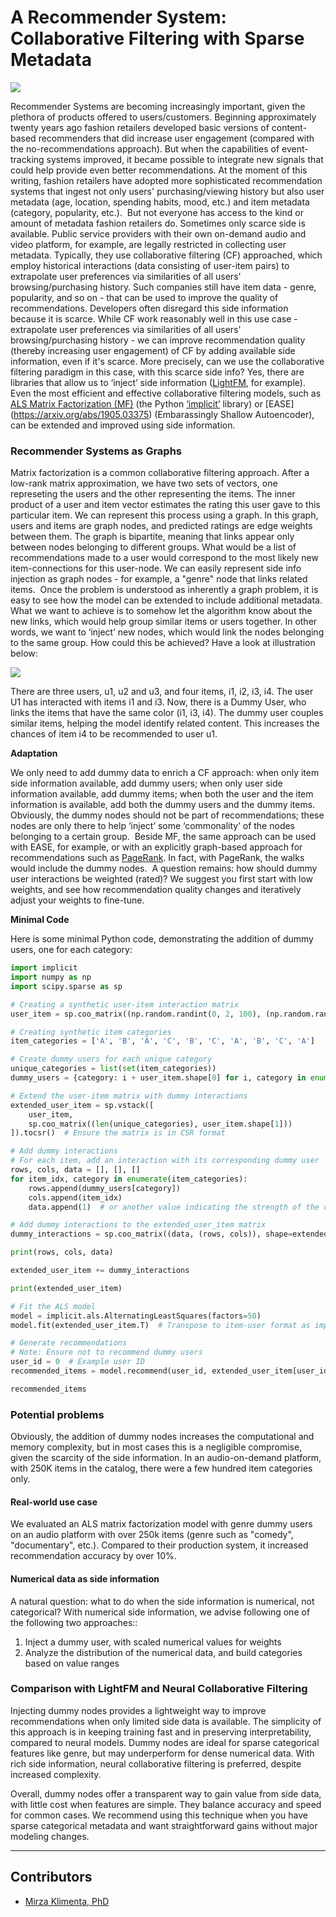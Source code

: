 <!--SEO SUMMARY: According to an IBM study, personalized product recommendations can lead to a 10-30% increase in revenue. However, creating truly personalized experiences requires extensive user and product data, which is not always available. For example, providers with restrictions on collecting user data may only have basic product information like genre and popularity. While collaborative filtering approaches can still work reasonably well, they leave significant gains on the table. Incorporating side data with a recommender based based on collaborative filtering can significantly increase recommendation quality (> 20% gains in precision), leading to greater customer satisfaction, more traffic, millions in additional revenue. -->

# A Recommender System: Collaborative Filtering with Sparse Metadata

![](assets/use_cases/recommender_systems/recommender.jpg)

Recommender Systems are becoming increasingly important, given the plethora of products offered to users/customers. Beginning approximately twenty years ago fashion retailers developed basic versions of content-based recommenders that did increase user engagement (compared with the no-recommendations approach). But when the capabilities of event-tracking systems improved, 
it became possible to integrate new signals that could help provide even better recommendations. At the moment of this writing, fashion retailers have adopted more sophisticated recommendation systems that ingest not only users' purchasing/viewing history but also user metadata (age, location, spending habits, mood, etc.) and item metadata (category, popularity, etc.).
​
But not everyone has access to the kind or amount of metadata fashion retailers do. Sometimes only scarce side is available. Public service providers with their own on-demand audio and video platform, for example, are legally restricted in collecting user metadata. Typically, they use collaborative filtering (CF) approached, which employ historical interactions (data consisting of user-item pairs) to extrapolate user preferences via similarities of all users' browsing/purchasing history. Such companies still have item data - genre, popularity, and so on - that can be used to improve the quality of recommendations. Developers often disregard this side information because it is scarce. While CF work reasonably well in this use case - extrapolate user preferences via similarities of all users' browsing/purchasing history - we can improve recommendation quality (thereby increasing user engagement) of CF by adding available side information, even if it's scarce. More precisely, can we use the collaborative filtering paradigm in this case, with this scarce side info? Yes, there are libraries that allow us to ‘inject’ side information ([LightFM](https://making.lyst.com/lightfm/docs/home.html), for example). Even the most efficient and effective collaborative filtering models, such as [ALS Matrix Factorization (MF)](http://yifanhu.net/PUB/cf.pdf) (the Python [‘implicit’](https://github.com/benfred/implicit) library) or [EASE] (https://arxiv.org/abs/1905.03375) (Embarassingly Shallow Autoencoder), can be extended and improved using side information.

### Recommender Systems as Graphs

Matrix factorization is a common collaborative filtering approach. After a low-rank matrix approximation, we have two sets of vectors, one represeting the users and the other representing the items. The inner product of a user and item vector estimates the rating this user gave to this particular item. We can represent this process using a graph. In this graph, users and items are graph nodes, and predicted ratings are edge weights between them. The graph is bipartite, meaning that links appear only between nodes belonging to different groups. What would be a list of recommendations made to a user would correspond to the most likely new item-connections for this user-node. We can easily represent side info injection as graph nodes - for example, a "genre" node that links related items.
​
Once the problem is understood as inherently a graph problem, it is easy to see how the model can be extended to include additional metadata. What we want to achieve is to somehow let the algorithm know about the new links, which would help group similar items or users together. In other words, we want to ‘inject’ new nodes, which would link the nodes belonging to the same group. How could this be achieved? Have a look at illustration below:

![](assets/use_cases/recommender_systems/dummy_nodes.jpg)

There are three users, u1, u2 and u3, and four items, i1, i2, i3, i4. The user U1 has interacted with items i1 and i3. Now, there is a Dummy User, who links the items that have the same color (i1, i3, i4). 
The dummy user couples similar items, helping the model identify related content. This increases the chances of item i4 to be recommended to user u1.

**Adaptation**

We only need to add dummy data to enrich a CF approach: when only item side information available, add dummy users; when only user side information available, add dummy items; when both the user and the item information is available, add both the dummy users and the dummy items. Obviously, the dummy nodes should not be part of recommendations; these nodes are only there to help ‘inject’ some ‘commonality’ of the nodes belonging to a certain group.
​
Beside MF, the same approach can be used with EASE, for example, or with an explicitly graph-based approach for recommendations such as [PageRank](https://scikit-network.readthedocs.io/en/latest/use_cases/recommendation.html). In fact, with PageRank, the walks would include the dummy nodes.
​
A question remains: how should dummy user interactions be weighted (rated)? We suggest you first start with low weights, and see how recommendation quality changes and iteratively adjust your weights to fine-tune.

**Minimal Code**

Here is some minimal Python code, demonstrating the addition of dummy users, one for each category:

``` python
import implicit
import numpy as np
import scipy.sparse as sp

# Creating a synthetic user-item interaction matrix
user_item = sp.coo_matrix((np.random.randint(0, 2, 100), (np.random.randint(0, 10, 100), np.random.randint(0, 10, 100))))

# Creating synthetic item categories
item_categories = ['A', 'B', 'A', 'C', 'B', 'C', 'A', 'B', 'C', 'A']

# Create dummy users for each unique category
unique_categories = list(set(item_categories))
dummy_users = {category: i + user_item.shape[0] for i, category in enumerate(unique_categories)}

# Extend the user-item matrix with dummy interactions
extended_user_item = sp.vstack([
    user_item,
    sp.coo_matrix((len(unique_categories), user_item.shape[1]))
]).tocsr()  # Ensure the matrix is in CSR format

# Add dummy interactions
# For each item, add an interaction with its corresponding dummy user
rows, cols, data = [], [], []
for item_idx, category in enumerate(item_categories):
    rows.append(dummy_users[category])
    cols.append(item_idx)
    data.append(1)  # or another value indicating the strength of the dummy interaction

# Add dummy interactions to the extended_user_item matrix
dummy_interactions = sp.coo_matrix((data, (rows, cols)), shape=extended_user_item.shape)

print(rows, cols, data)

extended_user_item += dummy_interactions

print(extended_user_item)

# Fit the ALS model
model = implicit.als.AlternatingLeastSquares(factors=50)
model.fit(extended_user_item.T)  # Transpose to item-user format as implicit library expects item-user matrix

# Generate recommendations
# Note: Ensure not to recommend dummy users
user_id = 0  # Example user ID
recommended_items = model.recommend(user_id, extended_user_item[user_id], N=5, filter_already_liked_items=True)

recommended_items
```

### Potential problems

Obviously, the addition of dummy nodes increases the computational and memory complexity, but in most cases this is a negligible compromise, given the scarcity of the side information. In an audio-on-demand platform, with 250K items in the catalog, there were a few hundred item categories only.

#### Real-world use case

We evaluated an ALS matrix factorization model with genre dummy users on an audio platform with over 250k items (genre such as "comedy", "documentary", etc.). Compared to their production system, it increased recommendation accuracy by over 10%.

#### Numerical data as side information

A natural question: what to do when the side information is numerical, not categorical? With numerical side information, we advise following one of the following two approaches::

1. Inject a dummy user, with scaled numerical values for weights
2. Analyze the distribution of the numerical data, and build categories based on value ranges


### Comparison with LightFM and Neural Collaborative Filtering

Injecting dummy nodes provides a lightweight way to improve recommendations when only limited side data is available. The simplicity of this approach is in keeping training fast and in preserving interpretability, compared to neural models. Dummy nodes are ideal for sparse categorical features like genre, but may underperform for dense numerical data. With rich side information, neural collaborative filtering is preferred, despite increased complexity. 

Overall, dummy nodes offer a transparent way to gain value from side data, with little cost when features are simple. They balance accuracy and speed for common cases. We recommend using this technique when you have sparse categorical metadata and want straightforward gains without major modeling changes.

---
## Contributors

- [Mirza Klimenta, PhD](https://www.linkedin.com/in/mirza-klimenta/)